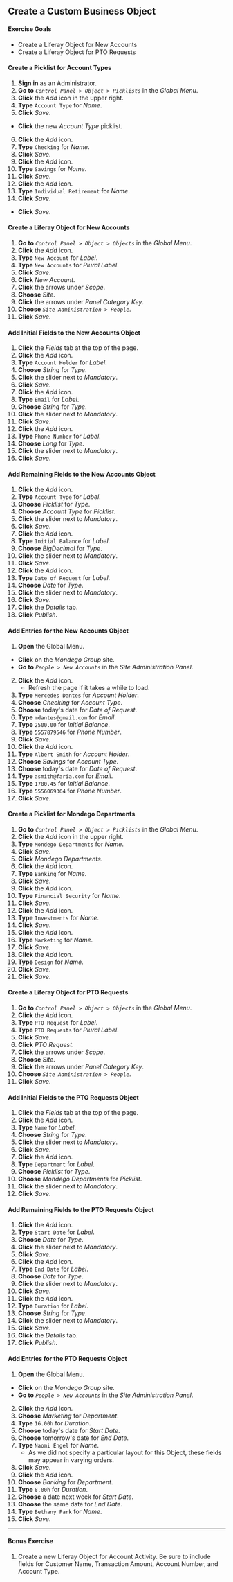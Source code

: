 <a href="#" id="1"></a>
## Create a Custom Business Object

<div class="ahead">

#### Exercise Goals

- Create a Liferay Object for New Accounts
- Create a Liferay Object for PTO Requests

</div>

#### Create a Picklist for Account Types
1. **Sign in** as an Administrator.
2. **Go to** _`Control Panel > Object > Picklists`_ in the _Global Menu_.
3. **Click** the _Add_ icon in the upper right.
4. **Type** `Account Type` for _Name_. 
5. **Click** _Save_.
* **Click** the new _Account Type_ picklist.
6. **Click** the _Add_ icon.
7. **Type** `Checking` for _Name_. 
8. **Click** _Save_.
9. **Click** the _Add_ icon.
10. **Type** `Savings` for _Name_. 
11. **Click** _Save_.
12. **Click** the _Add_ icon.
13. **Type** `Individual Retirement` for _Name_. 
14. **Click** _Save_.
* **Click** _Save_.

#### Create a Liferay Object for New Accounts
1. **Go to** _`Control Panel > Object > Objects`_ in the _Global Menu_.
2. **Click** the _Add_ icon.
3. **Type** `New Account` for _Label_.
4. **Type** `New Accounts` for _Plural Label_. 
5. **Click** _Save_.
6. **Click** _New Account_.
7. **Click** the arrows under _Scope_.
8. **Choose** _Site_.
9. **Click** the arrows under _Panel Category Key_.
10. **Choose** _`Site Administration > People`_.
11. **Click** _Save_.

#### Add Initial Fields to the New Accounts Object
1. **Click** the _Fields_ tab at the top of the page.
2. **Click** the _Add_ icon.
3. **Type** `Account Holder` for _Label_.
4. **Choose** _String_ for _Type_. 
5. **Click** the slider next to _Mandatory_.
6. **Click** _Save_.
7. **Click** the _Add_ icon.
8. **Type** `Email` for _Label_.
9. **Choose** _String_ for _Type_. 
10. **Click** the slider next to _Mandatory_.
11. **Click** _Save_.
12. **Click** the _Add_ icon.
13. **Type** `Phone Number` for _Label_.
14. **Choose** _Long_ for _Type_. 
15. **Click** the slider next to _Mandatory_.
16. **Click** _Save_.

#### Add Remaining Fields to the New Accounts Object
1. **Click** the _Add_ icon.
2. **Type** `Account Type` for _Label_.
3. **Choose** _Picklist_ for _Type_.
4. **Choose** _Account Type_ for _Picklist_.
5. **Click** the slider next to _Mandatory_.
6. **Click** _Save_.
7. **Click** the _Add_ icon.
8. **Type** `Initial Balance` for _Label_.
9. **Choose** _BigDecimal_ for _Type_. 
10. **Click** the slider next to _Mandatory_.
11. **Click** _Save_.
12. **Click** the _Add_ icon.
13. **Type** `Date of Request` for _Label_.
14. **Choose** _Date_ for _Type_. 
15. **Click** the slider next to _Mandatory_.
16. **Click** _Save_.
17. **Click** the _Details_ tab.
18. **Click** _Publish_.

#### Add Entries for the New Accounts Object
1. **Open** the Global Menu.
* **Click** on the _Mondego Group_ site.
* **Go to** _`People > New Accounts`_ in the _Site Administration Panel_.
2. **Click** the _Add_ icon.
	- Refresh the page if it takes a while to load.
3. **Type** `Mercedes Dantes` for _Account Holder_.
4. **Choose** _Checking_ for _Account Type_.
5. **Choose** today's date for _Date of Request_.
6. **Type** `mdantes@gmail.com` for _Email_. 
7. **Type** `2500.00` for _Initial Balance_.
8. **Type** `5557879546` for _Phone Number_.
9. **Click** _Save_.
10. **Click** the _Add_ icon.
11. **Type** `Albert Smith` for _Account Holder_.
12. **Choose** _Savings_ for _Account Type_.
13. **Choose** today's date for _Date of Request_.
14. **Type** `asmith@faria.com` for _Email_. 
15. **Type** `1780.45` for _Initial Balance_.
16. **Type** `5556069364` for _Phone Number_.
17. **Click** _Save_.

#### Create a Picklist for Mondego Departments
1. **Go to** _`Control Panel > Object > Picklists`_ in the _Global Menu_.
2. **Click** the _Add_ icon in the upper right.
3. **Type** `Mondego Departments` for _Name_. 
4. **Click** _Save_.
5. **Click** _Mondego Departments_.
6. **Click** the _Add_ icon.
7. **Type** `Banking` for _Name_. 
8. **Click** _Save_.
9. **Click** the _Add_ icon.
10. **Type** `Financial Security` for _Name_. 
11. **Click** _Save_.
12. **Click** the _Add_ icon.
13. **Type** `Investments` for _Name_. 
14. **Click** _Save_.
15. **Click** the _Add_ icon.
16. **Type** `Marketing` for _Name_. 
17. **Click** _Save_.
18. **Click** the _Add_ icon.
19. **Type** `Design` for _Name_. 
20. **Click** _Save_.
21. **Click** _Save_.

#### Create a Liferay Object for PTO Requests
1. **Go to** _`Control Panel > Object > Objects`_ in the _Global Menu_.
2. **Click** the _Add_ icon.
3. **Type** `PTO Request` for _Label_.
4. **Type** `PTO Requests` for _Plural Label_. 
5. **Click** _Save_.
6. **Click** _PTO Request_.
7. **Click** the arrows under _Scope_.
8. **Choose** _Site_.
9. **Click** the arrows under _Panel Category Key_.
10. **Choose** _`Site Administration > People`_.
11. **Click** _Save_.

#### Add Initial Fields to the PTO Requests Object
1. **Click** the _Fields_ tab at the top of the page.
2. **Click** the _Add_ icon.
3. **Type** `Name` for _Label_.
4. **Choose** _String_ for _Type_. 
5. **Click** the slider next to _Mandatory_.
6. **Click** _Save_.
7. **Click** the _Add_ icon.
8. **Type** `Department` for _Label_.
9. **Choose** _Picklist_ for _Type_. 
10. **Choose** _Mondego Departments_ for _Picklist_.
11. **Click** the slider next to _Mandatory_.
12. **Click** _Save_.

#### Add Remaining Fields to the PTO Requests Object
1. **Click** the _Add_ icon.
2. **Type** `Start Date` for _Label_.
3. **Choose** _Date_ for _Type_. 
4. **Click** the slider next to _Mandatory_.
5. **Click** _Save_.
6. **Click** the _Add_ icon.
7. **Type** `End Date` for _Label_.
8. **Choose** _Date_ for _Type_. 
9. **Click** the slider next to _Mandatory_.
10. **Click** _Save_.
11. **Click** the _Add_ icon.
12. **Type** `Duration` for _Label_.
13. **Choose** _String_ for _Type_. 
14. **Click** the slider next to _Mandatory_.
15. **Click** _Save_.
16. **Click** the _Details_ tab.
17. **Click** _Publish_.

#### Add Entries for the PTO Requests Object
1. **Open** the Global Menu.
* **Click** on the _Mondego Group_ site.
* **Go to** _`People > New Accounts`_ in the _Site Administration Panel_.
2. **Click** the _Add_ icon.
3. **Choose** _Marketing_ for _Department_.
4. **Type** `16.00h` for _Duration_.
5. **Choose** today's date for _Start Date_.
6. **Choose** tomorrow's date for _End Date_.
7. **Type** `Naomi Engel` for _Name_.
	* As we did not specify a particular layout for this Object, these fields may appear in varying orders. 
8. **Click** _Save_.
9. **Click** the _Add_ icon.
10. **Choose** _Banking_ for _Department_.
11. **Type** `8.00h` for _Duration_.
12. **Choose** a date next week for _Start Date_.
13. **Choose** the same date for _End Date_.
14. **Type** `Bethany Park` for _Name_.
15. **Click** _Save_.

---

#### Bonus Exercise
1. Create a new Liferay Object for Account Activity. Be sure to include fields for Customer Name, Transaction Amount, Account Number, and Account Type.
